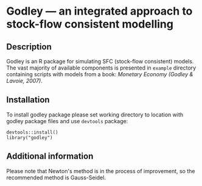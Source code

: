 # Godley — an integrated approach to stock-flow consistent modelling

## Description
Godley is an R package for simulating SFC (stock-flow consistent) models. The vast majority of available components is presented in `example` directory containing scripts with models from a book: *Monetary Economy (Godley & Lavoie, 2007)*.

## Installation
To install godley package please set working directory to location with godley package files and use ```devtools``` package:

```
devtools::install()
library("godley")
```

## Additional information
Please note that Newton's method is in the process of improvement, so the recommended method is Gauss-Seidel.
